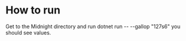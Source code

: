 # How to run

Get to the Midnight directory and run dotnet run -- --gallop "127s6" you should see values.